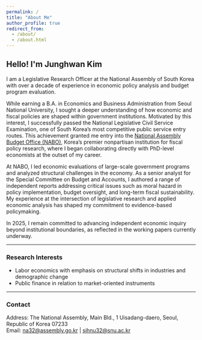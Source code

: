 ```yaml
---
permalink: /
title: "About Me"
author_profile: true
redirect_from: 
  - /about/
  - /about.html
---
```




## Hello! I'm Junghwan Kim  

I am a Legislative Research Officer at the National Assembly of South Korea with over a decade of experience in economic policy analysis and budget program evaluation. 

While earning a B.A. in Economics and Business Administration from Seoul National University, I sought a deeper understanding of how economic and fiscal policies are shaped within government institutions. Motivated by this interest, I successfully passed the National Legislative Civil Service Examination, one of South Korea’s most competitive public service entry routes. This achievement granted me entry into the [National Assembly Budget Office (NABO)](https://korea.nabo.go.kr/naboEng/main/main.do), Korea’s premier nonpartisan institution for fiscal policy research, where I began collaborating directly with PhD-level economists at the outset of my career.

At NABO, I led economic evaluations of large-scale government programs and analyzed structural challenges in the economy. As a senior analyst for the Special Committee on Budget and Accounts, I authored a range of independent reports addressing critical issues such as moral hazard in policy implementation, budget oversight, and long-term fiscal sustainability. My experience at the intersection of legislative research and applied economic analysis has shaped my commitment to evidence-based policymaking.

In 2025, I remain committed to advancing independent economic inquiry beyond institutional boundaries, as reflected in the working papers currently underway.

---

### Research Interests
- Labor economics with emphasis on structural shifts in industries and demographic change    
- Public finance in relation to market-oriented instruments

---

### Contact
Address: The National Assembly, Main Bld., 1 Uisadang-daero, Seoul, Republic of Korea 07233  
Email: na32@assembly.go.kr | sjhnu32@snu.ac.kr 
